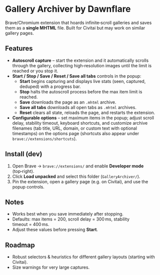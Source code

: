 # Gallery Archiver by Dawnflare

Brave/Chromium extension that hoards infinite‑scroll galleries and saves them as a **single MHTML** file. Built for Civitai but may work on similar gallery pages.

## Features
- **Autoscroll capture** – start the extension and it automatically scrolls through the gallery, collecting high‑resolution images until the limit is reached or you stop it.
- **Start / Stop / Save / Reset / Save all tabs** controls in the popup:
  - **Start** begins capturing and displays live stats (seen, captured, deduped) with a progress bar.
  - **Stop** halts the autoscroll process before the max item limit is reached.
  - **Save** downloads the page as an `.mhtml` archive.
  - **Save all tabs** downloads all open tabs as `.mhtml` archives.
  - **Reset** clears all state, reloads the page, and restarts the extension.
- **Configurable options** – set maximum items in the popup; adjust scroll delay, stability timeout, keyboard shortcuts, and customize archive filenames (tab title, URL, domain, or custom text with optional timestamps) on the options page (shortcuts also appear under `brave://extensions/shortcuts`).

## Install (dev)
1. Open Brave → `brave://extensions/` and enable **Developer mode** (top‑right).
2. Click **Load unpacked** and select this folder (`GalleryArchiver/`).
3. Pin the extension, open a gallery page (e.g. on Civitai), and use the popup controls.

## Notes
- Works best when you save immediately after stopping.
 - Defaults: max items = 200, scroll delay = 300 ms, stability timeout = 400 ms.
 - Adjust these values before pressing **Start**.

## Roadmap
- Robust selectors & heuristics for different gallery layouts (starting with Civitai).
- Size warnings for very large captures.
